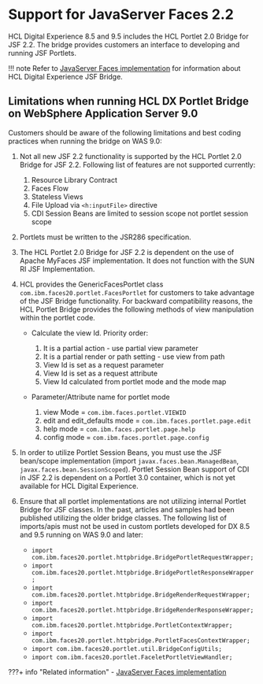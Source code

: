 # Support for JavaServer Faces 2.2

HCL Digital Experience 8.5 and 9.5 includes the HCL Portlet 2.0 Bridge for JSF 2.2. The bridge provides customers an interface to developing and running JSF Portlets.

!!! note
    Refer to [JavaServer Faces implementation](../../../../deploy_dx/manage/migrate/next_steps/post_mig_activities/addon_integration_task/mig_post_jsf.md) for information about HCL Digital Experience JSF Bridge.

## Limitations when running HCL DX Portlet Bridge on WebSphere Application Server 9.0

Customers should be aware of the following limitations and best coding practices when running the bridge on WAS 9.0:

1.  Not all new JSF 2.2 functionality is supported by the HCL Portlet 2.0 Bridge for JSF 2.2. Following list of features are not supported currently:
    1.  Resource Library Contract
    2.  Faces Flow
    3.  Stateless Views
    4.  File Upload via `<h:inputFile>` directive
    5.  CDI Session Beans are limited to session scope not portlet session scope

2.  Portlets must be written to the JSR286 specification.

3.  The HCL Portlet 2.0 Bridge for JSF 2.2 is dependent on the use of Apache MyFaces JSF implementation. It does not function with the SUN RI JSF Implementation.

4.  HCL provides the GenericFacesPortlet class `com.ibm.faces20.portlet.FacesPortlet` for customers to take advantage of the JSF Bridge functionality. For backward compatibility reasons, the HCL Portlet Bridge provides the following methods of view manipulation within the portlet code.

    - Calculate the view Id. Priority order:
        1.  It is a partial action - use partial view parameter
        2.  It is a partial render or path setting - use view from path
        3.  View Id is set as a request parameter
        4.  View Id is set as a request attribute
        5.  View Id calculated from portlet mode and the mode map
    
    - Parameter/Attribute name for portlet mode
        1.  view Mode = `com.ibm.faces.portlet.VIEWID`
        2.  edit and edit\_defaults mode = `com.ibm.faces.portlet.page.edit`
        3.  help mode = `com.ibm.faces.portlet.page.help`
        4.  config mode = `com.ibm.faces.portlet.page.config`

5.  In order to utilize Portlet Session Beans, you must use the JSF bean/scope implementation (import `javax.faces.bean.ManagedBean`, `javax.faces.bean.SessionScoped`). Portlet Session Bean support of CDI in JSF 2.2 is dependent on a Portlet 3.0 container, which is not yet available for HCL Digital Experience.

6.  Ensure that all portlet implementations are not utilizing internal Portlet Bridge for JSF classes. In the past, articles and samples had been published utilizing the older bridge classes. The following list of imports/apis must not be used in custom portlets developed for DX 8.5 and 9.5 running on WAS 9.0 and later:

    -   `import com.ibm.faces20.portlet.httpbridge.BridgePortletRequestWrapper;`
    -   `import com.ibm.faces20.portlet.httpbridge.BridgePortletResponseWrapper;`
    -   `import com.ibm.faces20.portlet.httpbridge.BridgeRenderRequestWrapper;`
    -   `import com.ibm.faces20.portlet.httpbridge.BridgeRenderResponseWrapper;`
    -   `import com.ibm.faces20.portlet.httpbridge.PortletContextWrapper;`
    -   `import com.ibm.faces20.portlet.httpbridge.PortletFacesContextWrapper;`
    -   `import com.ibm.faces20.portlet.util.BridgeConfigUtils;`
    -   `import com.ibm.faces20.portlet.FaceletPortletViewHandler;`


???+ info "Related information"
    - [JavaServer Faces implementation](../../../../deploy_dx/manage/migrate/next_steps/post_mig_activities/addon_integration_task/mig_post_jsf.md)

